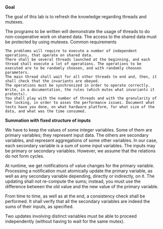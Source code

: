 
**Goal**

The goal of this lab is to refresh the knowledge regarding threads and mutexes.

The programs to be written will demonstrate the usage of threads to do non-cooperative work on shared data. The access to the shared data must be protected by using mutexes.
Common requirements

    The problems will require to execute a number of independent operations, that operate on shared data.
    There shall be several threads launched at the beginning, and each thread shall execute a lot of operations. The operations to be executed are to be randomly choosen, and with randomly choosen parameters.
    The main thread shall wait for all other threads to end and, then, it shall check that the invariants are obeyed.
    The operations must be synchronized in order to operate correctly. Write, in a documentation, the rules (which mutex what invariants it protects).
    You shall play with the number of threads and with the granularity of the locking, in order to asses the performance issues. Document what tests have you done, on what hardware platform, for what size of the data, and what was the time consumed. 

**Summation with fixed structure of inputs**

We have to keep the values of some integer variables. Some of them are primary variables; they represent input data. The others are secondary variables, and represent aggregations of some other variables. In our case, each secondary variable is a sum of some input variables. The inputs may be primary or secondary variables. However, we assume that the relations do not form cycles.

At runtime, we get notifications of value changes for the primary variable. Processing a notification must atomically update the primary variable, as well as any secondary variable depending, directly or indirectly, on it. The updating shall not re-compute the sums; instead, you must use the difference between the old value and the new value of the primary variable.

From time to time, as well as at the end, a consistency check shall be performed. It shall verify that all the secondary variables are indeed the sums of their inputs, as specified.

Two updates involving distinct variables must be able to proceed independently (without having to wait for the same mutex).